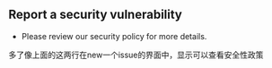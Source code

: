 ## Report a security vulnerability
  * Please review our security policy for more details.

多了像上面的这两行在new一个issue的界面中，显示可以查看安全性政策
